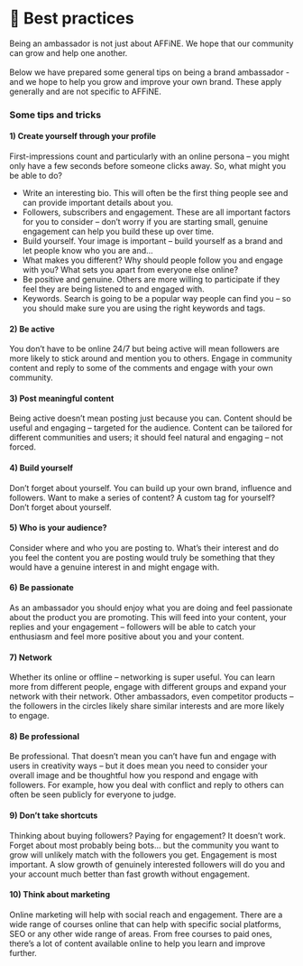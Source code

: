 # 📝 Best practices

Being an ambassador is not just about AFFiNE. We hope that our community can grow and help one another.\
\
Below we have prepared some general tips on being a brand ambassador - and we hope to help you grow and improve your own brand. These apply generally and are not specific to AFFiNE.

### **Some tips and tricks**

#### 1) Create **yourself through your profile**

First-impressions count and particularly with an online persona – you might only have a few seconds before someone clicks away. So, what might you be able to do?

* Write an interesting bio. This will often be the first thing people see and can provide important details about you.
* Followers, subscribers and engagement. These are all important factors for you to consider – don’t worry if you are starting small, genuine engagement can help you build these up over time.
* Build yourself. Your image is important – build yourself as a brand and let people know who you are and…
* What makes you different? Why should people follow you and engage with you? What sets you apart from everyone else online?
* Be positive and genuine. Others are more willing to participate if they feel they are being listened to and engaged with.
* Keywords. Search is going to be a popular way people can find you – so you should make sure you are using the right keywords and tags.

#### 2) Be active

You don’t have to be online 24/7 but being active will mean followers are more likely to stick around and mention you to others. Engage in community content and reply to some of the comments and engage with your own community.

#### 3) Post meaningful content

Being active doesn’t mean posting just because you can. Content should be useful and engaging – targeted for the audience. Content can be tailored for different communities and users; it should feel natural and engaging – not forced.

#### 4) Build yourself

Don’t forget about yourself. You can build up your own brand, influence and followers. Want to make a series of content? A custom tag for yourself? Don’t forget about yourself.

#### 5) Who is your audience?

Consider where and who you are posting to. What’s their interest and do you feel the content you are posting would truly be something that they would have a genuine interest in and might engage with.

#### 6) Be passionate

As an ambassador you should enjoy what you are doing and feel passionate about the product you are promoting. This will feed into your content, your replies and your engagement – followers will be able to catch your enthusiasm and feel more positive about you and your content.

#### 7) Network

Whether its online or offline – networking is super useful. You can learn more from different people, engage with different groups and expand your network with their network. Other ambassadors, even competitor products – the followers in the circles likely share similar interests and are more likely to engage.

#### 8) Be professional

Be professional. That doesn’t mean you can’t have fun and engage with users in creativity ways – but it does mean you need to consider your overall image and be thoughtful how you respond and engage with followers. For example, how you deal with conflict and reply to others can often be seen publicly for everyone to judge.

#### 9) Don’t take shortcuts

Thinking about buying followers? Paying for engagement? It doesn’t work. Forget about most probably being bots… but the community you want to grow will unlikely match with the followers you get. Engagement is most important. A slow growth of genuinely interested followers will do you and your account much better than fast growth without engagement.

#### 10) Think about marketing

Online marketing will help with social reach and engagement. There are a wide range of courses online that can help with specific social platforms, SEO or any other wide range of areas. From free courses to paid ones, there’s a lot of content available online to help you learn and improve further.
